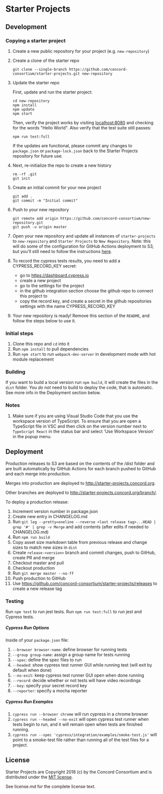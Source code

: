 # Starter Projects

## Development

### Copying a starter project

1. Create a new public repository for your project (e.g. `new-repository`)
2. Create a clone of the starter repo
    ```
    git clone --single-branch https://github.com/concord-consortium/starter-projects.git new-repository
    ```
3. Update the starter repo

    First, update and run the starter project:
    ```
    cd new-repository
    npm install
    npm update
    npm start
    ```
    Then, verify the project works by visiting [localhost:8080](http://localhost:8080) and checking for the words "Hello World".
    Also verify that the test suite still passes:
    ```
    npm run test:full
    ```
    If the updates are functional, please commit any changes to `package.json` or `package-lock.json` back to the
    Starter Projects repository for future use.

4. Next, re-initialize the repo to create a new history
    ```
    rm -rf .git
    git init
    ```
5. Create an initial commit for your new project
    ```
    git add .
    git commit -m "Initial commit"
    ```
6. Push to your new repository
    ```
    git remote add origin https://github.com/concord-consortium/new-repository.git
    git push -u origin master
    ```
7. Open your new repository and update all instances of `starter-projects` to `new-repository` and `Starter Projects` to `New Repository`.
   Note: this will do some of the configuration for GitHub Actions deployment to S3, but you'll still need to follow
   the instructions [here](https://docs.google.com/document/d/e/2PACX-1vTpYjbGmUMxk_FswUmapK_RzVyEtm1WdnFcNByp9mqwHnp0nR_EzRUOiubuUCsGwzQgOnut_UiabYOM/pub).
8. To record the cypress tests results, you need to add a CYPRESS_RECORD_KEY secret:
   - go to https://dashboard.cypress.io
   - create a new project
   - go to the settings for the project
   - in the github integration section choose the github repo to connect this project to
   - copy the record key, and create a secret in the github repositories settings with the name CYPRESS_RECORD_KEY
9. Your new repository is ready! Remove this section of the `README`, and follow the steps below to use it.

### Initial steps

1. Clone this repo and `cd` into it
2. Run `npm install` to pull dependencies
3. Run `npm start` to run `webpack-dev-server` in development mode with hot module replacement

### Building

If you want to build a local version run `npm build`, it will create the files in the `dist` folder.
You *do not* need to build to deploy the code, that is automatic.  See more info in the Deployment section below.

### Notes

1. Make sure if you are using Visual Studio Code that you use the workspace version of TypeScript.
   To ensure that you are open a TypeScript file in VSC and then click on the version number next to
   `TypeScript React` in the status bar and select 'Use Workspace Version' in the popup menu.

## Deployment

Production releases to S3 are based on the contents of the /dist folder and are built automatically by GitHub Actions
for each branch pushed to GitHub and each merge into production.

Merges into production are deployed to http://starter-projects.concord.org.

Other branches are deployed to http://starter-projects.concord.org/branch/<name>.

To deploy a production release:

1. Increment version number in package.json
2. Create new entry in CHANGELOG.md
3. Run `git log --pretty=oneline --reverse <last release tag>...HEAD | grep '#' | grep -v Merge` and add contents (after edits if needed to CHANGELOG.md)
4. Run `npm run build`
5. Copy asset size markdown table from previous release and change sizes to match new sizes in `dist`
6. Create `release-<version>` branch and commit changes, push to GitHub, create PR and merge
7. Checkout master and pull
8. Checkout production
9. Run `git merge master --no-ff`
10. Push production to GitHub
11. Use https://github.com/concord-consortium/starter-projects/releases to create a new release tag

### Testing

Run `npm test` to run jest tests. Run `npm run test:full` to run jest and Cypress tests.

##### Cypress Run Options

Inside of your `package.json` file:
1. `--browser browser-name`: define browser for running tests
2. `--group group-name`: assign a group name for tests running
3. `--spec`: define the spec files to run
4. `--headed`: show cypress test runner GUI while running test (will exit by default when done)
5. `--no-exit`: keep cypress test runner GUI open when done running
6. `--record`: decide whether or not tests will have video recordings
7. `--key`: specify your secret record key
8. `--reporter`: specify a mocha reporter

##### Cypress Run Examples

1. `cypress run --browser chrome` will run cypress in a chrome browser
2. `cypress run --headed --no-exit` will open cypress test runner when tests begin to run, and it will remain open when tests are finished running.
3. `cypress run --spec 'cypress/integration/examples/smoke-test.js'` will point to a smoke-test file rather than running all of the test files for a project.

## License

Starter Projects are Copyright 2018 (c) by the Concord Consortium and is distributed under the [MIT license](http://www.opensource.org/licenses/MIT).

See license.md for the complete license text.
